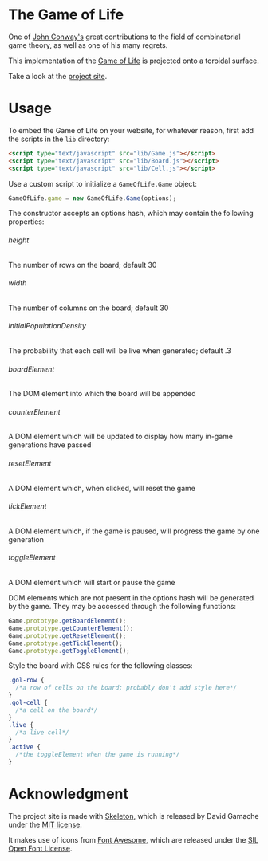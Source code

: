 # The Game of Life
One of [John Conway's][conway] great contributions to the field of combinatorial game theory, as well as one of his many regrets.

This implementation of the [Game of Life][gol] is projected onto a toroidal surface.


Take a look at the [project site][gh-pages].

[conway]: https://en.wikipedia.org/wiki/John_Horton_Conway
[gol]: https://en.wikipedia.org/wiki/Conway's_Game_of_Life
[gh-pages]: https://ItsNickBarry.github.io/game-of-life


# Usage
To embed the Game of Life on your website, for whatever reason, first add the scripts in the `lib` directory:

```html
<script type="text/javascript" src="lib/Game.js"></script>
<script type="text/javascript" src="lib/Board.js"></script>
<script type="text/javascript" src="lib/Cell.js"></script>
```

Use a custom script to initialize a `GameOfLife.Game` object:

```javascript
GameOfLife.game = new GameOfLife.Game(options);
```

The constructor accepts an options hash, which may contain the following properties:

###### height
The number of rows on the board; default 30
###### width
The number of columns on the board; default 30
###### initialPopulationDensity
The probability that each cell will be live when generated; default .3
###### boardElement
The DOM element into which the board will be appended
###### counterElement
A DOM element which will be updated to display how many in-game generations have passed
###### resetElement
A DOM element which, when clicked, will reset the game
###### tickElement
A DOM element which, if the game is paused, will progress the game by one generation
###### toggleElement
A DOM element which will start or pause the game

DOM elements which are not present in the options hash will be generated by the game.  They may be accessed through the following functions:

```javascript
Game.prototype.getBoardElement();
Game.prototype.getCounterElement();
Game.prototype.getResetElement();
Game.prototype.getTickElement();
Game.prototype.getToggleElement();
```

Style the board with CSS rules for the following classes:

```css
.gol-row {
  /*a row of cells on the board; probably don't add style here*/
}
.gol-cell {
  /*a cell on the board*/
}
.live {
  /*a live cell*/
}
.active {
  /*the toggleElement when the game is running*/
}
```


# Acknowledgment
The project site is made with [Skeleton][skeleton], which is released by David Gamache under the [MIT license][mit].

It makes use of icons from [Font Awesome][fontawesome], which are released under the [SIL Open Font License][sil].

[skeleton]: getskeleton.com
[mit]: http://www.opensource.org/licenses/mit-license.php
[fontawesome]: http://fontawesome.io/
[sil]: http://scripts.sil.org/cms/scripts/page.php?site_id=nrsi&id=OFL
